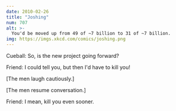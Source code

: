 ```yaml
---
date: 2010-02-26
title: "Joshing"
num: 707
alt: >-
  You'd be moved up from 49 of ~7 billion to 31 of ~7 billion.
img: https://imgs.xkcd.com/comics/joshing.png
---
```

Cueball: So, is the new project going forward?

Friend: I could tell you, but then I'd have to kill you!

[The men laugh cautiously.]

[The men resume conversation.]

Friend: I mean, kill you even sooner.